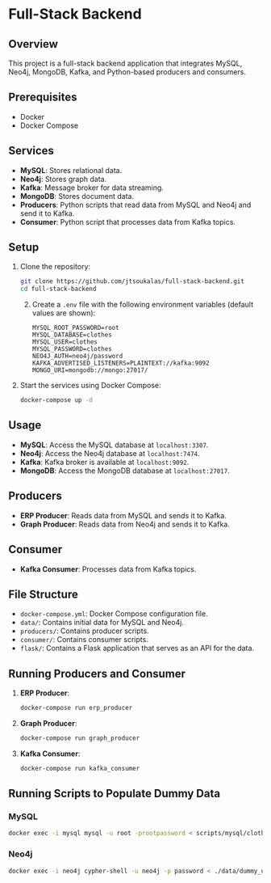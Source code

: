 # Full-Stack Backend

## Overview

This project is a full-stack backend application that integrates MySQL, Neo4j, MongoDB, Kafka, and Python-based producers and consumers. 

## Prerequisites

- Docker
- Docker Compose

## Services

- **MySQL**: Stores relational data.
- **Neo4j**: Stores graph data.
- **Kafka**: Message broker for data streaming.
- **MongoDB**: Stores document data.
- **Producers**: Python scripts that read data from MySQL and Neo4j and send it to Kafka.
- **Consumer**: Python script that processes data from Kafka topics.

## Setup

1. Clone the repository:
    ```sh
    git clone https://github.com/jtsoukalas/full-stack-backend.git
    cd full-stack-backend
    ```

   2. Create a `.env` file with the following environment variables (default values are shown):
       ```env
       MYSQL_ROOT_PASSWORD=root
       MYSQL_DATABASE=clothes
       MYSQL_USER=clothes
       MYSQL_PASSWORD=clothes
       NEO4J_AUTH=neo4j/password
       KAFKA_ADVERTISED_LISTENERS=PLAINTEXT://kafka:9092
       MONGO_URI=mongodb://mongo:27017/
       ```

3. Start the services using Docker Compose:
    ```sh
    docker-compose up -d
    ```

## Usage

- **MySQL**: Access the MySQL database at `localhost:3307`.
- **Neo4j**: Access the Neo4j database at `localhost:7474`.
- **Kafka**: Kafka broker is available at `localhost:9092`.
- **MongoDB**: Access the MongoDB database at `localhost:27017`.

## Producers

- **ERP Producer**: Reads data from MySQL and sends it to Kafka.
- **Graph Producer**: Reads data from Neo4j and sends it to Kafka.

## Consumer

- **Kafka Consumer**: Processes data from Kafka topics.

## File Structure

- `docker-compose.yml`: Docker Compose configuration file.
- `data/`: Contains initial data for MySQL and Neo4j.
- `producers/`: Contains producer scripts.
- `consumer/`: Contains consumer scripts.
- `flask/`: Contains a Flask application that serves as an API for the data.

## Running Producers and Consumer

1. **ERP Producer**:
    ```sh
    docker-compose run erp_producer
    ```

2. **Graph Producer**:
    ```sh
    docker-compose run graph_producer
    ```

3. **Kafka Consumer**:
    ```sh
    docker-compose run kafka_consumer
    ```

## Running Scripts to Populate Dummy Data

### MySQL
```sh
docker exec -i mysql mysql -u root -prootpassword < scripts/mysql/clothes.sql
```

### Neo4j
```sh
docker exec -i neo4j cypher-shell -u neo4j -p password < ./data/dummy_users.cypher
```